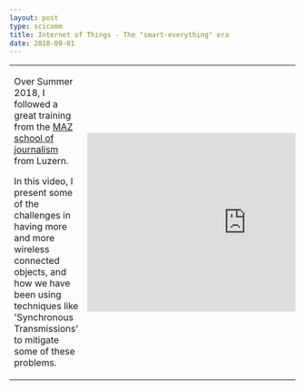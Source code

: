 ```yaml
---
layout: post
type: scicomm
title: Internet of Things - The "smart-everything" era
date: 2018-09-01
---
```


<table>
<tr>
<td>
    <p>Over Summer 2018, I followed a great training from the <a href="http://www.maz.ch/studiengaenge/journalismus/new-media-journalism/">MAZ school of journalism</a> from Luzern.
    </p><p>
    In this video, I present some of the challenges in having more and more wireless connected objects, and how we have been using techniques like 'Synchronous Transmissions' to mitigate some of these problems.
    </p>
</td>
<td>
    <iframe width="560" height="315" src="https://www.youtube.com/embed/QIFp7-WYOFk" title="YouTube video player" frameborder="0" allow="accelerometer; autoplay; clipboard-write; encrypted-media; gyroscope; picture-in-picture" allowfullscreen></iframe>
</td>
</tr>
</table>

